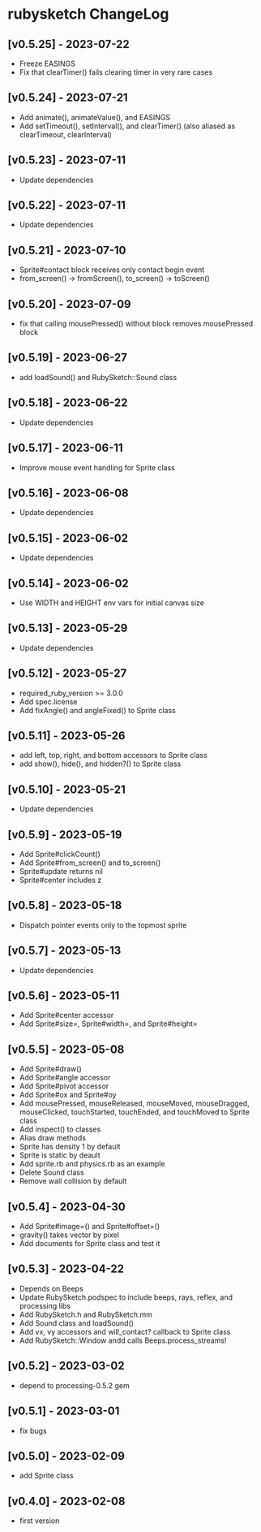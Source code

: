 # rubysketch ChangeLog


## [v0.5.25] - 2023-07-22

- Freeze EASINGS
- Fix that clearTimer() fails clearing timer in very rare cases


## [v0.5.24] - 2023-07-21

- Add animate(), animateValue(), and EASINGS
- Add setTimeout(), setInterval(), and clearTimer() (also aliased as clearTimeout, clearInterval)


## [v0.5.23] - 2023-07-11

- Update dependencies


## [v0.5.22] - 2023-07-11

- Update dependencies


## [v0.5.21] - 2023-07-10

- Sprite#contact block receives only contact begin event
- from_screen() -> fromScreen(), to_screen() -> toScreen()


## [v0.5.20] - 2023-07-09

- fix that calling mousePressed() without block removes mousePressed block


## [v0.5.19] - 2023-06-27

- add loadSound() and RubySketch::Sound class


## [v0.5.18] - 2023-06-22

- Update dependencies


## [v0.5.17] - 2023-06-11

- Improve mouse event handling for Sprite class


## [v0.5.16] - 2023-06-08

- Update dependencies


## [v0.5.15] - 2023-06-02

- Update dependencies


## [v0.5.14] - 2023-06-02

- Use WIDTH and HEIGHT env vars for initial canvas size


## [v0.5.13] - 2023-05-29

- Update dependencies


## [v0.5.12] - 2023-05-27

- required_ruby_version >= 3.0.0
- Add spec.license
- Add fixAngle() and angleFixed() to Sprite class


## [v0.5.11] - 2023-05-26

- add left, top, right, and bottom accessors to Sprite class
- add show(), hide(), and hidden?() to Sprite class


## [v0.5.10] - 2023-05-21

- Update dependencies


## [v0.5.9] - 2023-05-19

- Add Sprite#clickCount()
- Add Sprite#from_screen() and to_screen()
- Sprite#update returns nil
- Sprite#center includes z


## [v0.5.8] - 2023-05-18

- Dispatch pointer events only to the topmost sprite


## [v0.5.7] - 2023-05-13

- Update dependencies


## [v0.5.6] - 2023-05-11

- Add Sprite#center accessor
- Add Sprite#size=, Sprite#width=, and Sprite#height=


## [v0.5.5] - 2023-05-08

- Add Sprite#draw()
- Add Sprite#angle accessor
- Add Sprite#pivot accessor
- Add Sprite#ox and Sprite#oy
- Add mousePressed, mouseReleased, mouseMoved, mouseDragged, mouseClicked, touchStarted, touchEnded, and touchMoved to Sprite class
- Add inspect() to classes
- Alias draw methods
- Sprite has density 1 by default
- Sprite is static by deault
- Add sprite.rb and physics.rb as an example
- Delete Sound class
- Remove wall collision by default


## [v0.5.4] - 2023-04-30

- Add Sprite#image=() and Sprite#offset=()
- gravity() takes vector by pixel
- Add documents for Sprite class and test it


## [v0.5.3] - 2023-04-22

- Depends on Beeps
- Update RubySketch.podspec to include beeps, rays, reflex, and processing libs
- Add RubySketch.h and RubySketch.mm
- Add Sound class and loadSound()
- Add vx, vy accessors and will_contact? callback to Sprite class
- Add RubySketch::Window andd calls Beeps.process_streams!


## [v0.5.2] - 2023-03-02

- depend to processing-0.5.2 gem


## [v0.5.1] - 2023-03-01

- fix bugs


## [v0.5.0] - 2023-02-09

- add Sprite class


## [v0.4.0] - 2023-02-08

- first version
